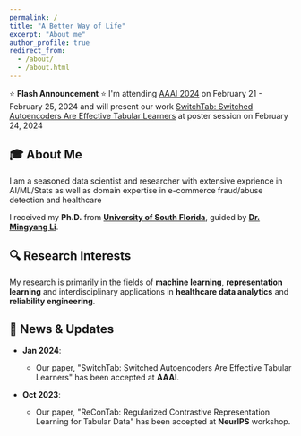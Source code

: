 ```yaml
---
permalink: /
title: "A Better Way of Life"
excerpt: "About me"
author_profile: true
redirect_from:
  - /about/
  - /about.html
---
```


<!-- @format -->

⭐ **Flash Announcement** ⭐ I'm attending [AAAI 2024](https://aaai.org/aaai-conference/) on February 21 - February 25, 2024 and will present our work [SwitchTab: Switched Autoencoders Are Effective Tabular Learners](https://ericchen12377.github.io/publication/2024-01-04-SwitchTab-Switched-Autoencoders-Are-Effective-Tabular-Learners) at poster session on February 24, 2024

## 🎓 **About Me**

I am a seasoned data scientist and researcher with extensive exprience in AI/ML/Stats as well as domain expertise in e-commerce fraud/abuse detection and healthcare

I received my **Ph.D.** from [**University of South Florida**](https://www.usf.edu/), guided by [**Dr. Mingyang Li**](https://www.usf.edu/engineering/imse/people/index.aspx#:~:text=About-,Mingyang%20Li,-Associate%20Professor).

## 🔍 **Research Interests**

My research is primarily in the fields of **machine learning**, **representation learning** and interdisciplinary applications in **healthcare data analytics** and **reliability engineering**.

## 📰 **News & Updates**

- **Jan 2024**:

  - Our paper, "SwitchTab: Switched Autoencoders Are Effective Tabular Learners" has been accepted at **AAAI**.

- **Oct 2023**:
  - Our paper, "ReConTab: Regularized Contrastive Representation Learning for Tabular Data" has been accepted at **NeurIPS** workshop.
